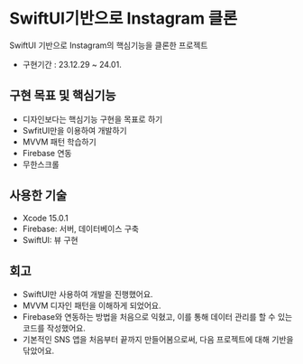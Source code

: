 # SwiftUI기반으로 Instagram 클론

SwiftUI 기반으로 Instagram의 핵심기능을 클론한 프로젝트

- 구현기간 : 23.12.29 ~ 24.01.

## 구현 목표 및 핵심기능
- 디자인보다는 핵심기능 구현을 목표로 하기
- SwfitUI만을 이용하여 개발하기
- MVVM 패턴 학습하기
- Firebase 연동
- 무한스크롤

## 사용한 기술
- Xcode 15.0.1
- Firebase: 서버, 데이터베이스 구축
- SwiftUI: 뷰 구현

## 회고
- SwiftUI만 사용하여 개발을 진행했어요.
- MVVM 디자인 패턴을 이해하게 되었어요.
- Firebase와 연동하는 방법을 처음으로 익혔고, 이를 통해 데이터 관리를 할 수 있는 코드를 작성했어요.
- 기본적인 SNS 앱을 처음부터 끝까지 만들어봄으로써, 다음 프로젝트에 대해 기반을 닦았어요.
